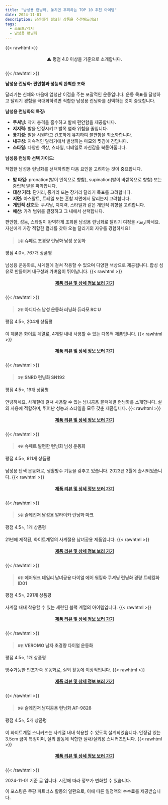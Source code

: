 ```yaml
---
title: "남성용 런닝화, 놓치면 후회하는 TOP 10 추천 아이템"
date: 2024-11-01
description: 당신에게 필요한 상품을 추천해드려요!
tags:
  - 스포츠/레저
  - 남성용 런닝화
---
```

{{< rawhtml >}}<div class="toc" style="text-align: center; height: 50px; line-height: 2;">  <p>⚠️ 평점 4.0 이상을 기준으로 소개합니다.<br></p></div> {{< /rawhtml >}}

**남성용 런닝화: 편안함과 성능의 완벽한 조화**

달리기는 신체와 마음에 엄청난 이점을 주는 포괄적인 운동입니다. 운동 목표를 달성하고 달리기 경험을 극대화하려면 적합한 남성용 런닝화를 선택하는 것이 중요합니다.

**남성용 런닝화의 특징:**

* **쿠셔닝:** 착지 충격을 흡수하고 발에 편안함을 제공합니다.
* **지지력:** 발을 안정시키고 발목 염좌 위험을 줄입니다.
* **통기성:** 발을 시원하고 건조하게 유지하여 불편함을 최소화합니다.
* **내구성:** 지속적인 달리기에서 발생하는 마모와 찢김에 견딥니다.
* **스타일:** 다양한 색상, 스타일, 디테일로 자신감을 북돋아줍니다.

**남성용 런닝화 선택 가이드:**

적합한 남성용 런닝화를 선택하려면 다음 요인을 고려하는 것이 중요합니다.

* **발 타입:**  pronation(발이 안쪽으로 향함), supination(발이 바깥쪽으로 향함) 또는 중립적 발을 파악합니다.
* **대상 거리:** 단거리, 중거리 또는 장거리 달리기 목표를 고려합니다.
* **지면:** 아스팔트, 트레일 또는 혼합 지면에서 달리는지 고려합니다.
* **개인적 선호도:** 쿠셔닝, 지지력, 스타일과 같은 개인적 취향을 고려합니다.
* **예산:** 가격 범위를 결정하고 그 내에서 선택합니다.

편안함, 성능, 스타일이 완벽하게 조화된 남성용 런닝화로 달리기 여정을 ارتقاء하세요. 자신에게 가장 적합한 켤레를 찾아 오늘 달리기의 자유를 경험하세요!


>#### `1위` 슈페르 초경량 런닝화 남성 운동화
평점 4.0⭐, 767개 상품평

남성용 운동화로, 사계절에 걸쳐 착용할 수 있으며 다양한 색상으로 제공됩니다. 합성 섬유로 만들어져 내구성과 가벼움이 뛰어납니다.
{{< rawhtml >}}<div class="toc" style="text-align: center; height: 50px; line-height: 2;"><p><b><a href="https://link.coupang.com/re/AFFSDP?lptag=AF5033054&pageKey=7932336959&itemId=21821993260&vendorItemId=88870447746&traceid=V0-153-7c5fb7077d4e12f7&clickBeacon=d33e6db0-980f-11ef-870d-a8177f0405d3%7E3&requestid=20241101141200675044877305&token=31850C%7CMIXED">제품 리뷰 및 상세 정보 보러 가기</a></b><br></p> </div>{{< /rawhtml >}}

>#### `2위` 아디다스 남성 운동화 러닝화 듀라모 RC U
평점 4.5⭐, 204개 상품평

이 제품은 화이트 계열로, 4계절 내내 사용할 수 있는 다목적 제품입니다.
{{< rawhtml >}}<div class="toc" style="text-align: center; height: 50px; line-height: 2;"><p><b><a href="https://link.coupang.com/re/AFFSDP?lptag=AF5033054&pageKey=8284153480&itemId=23885400811&vendorItemId=90908212734&traceid=V0-153-346d702481b89354&requestid=20241101141200675044877305&token=31850C%7CMIXED">제품 리뷰 및 상세 정보 보러 가기</a></b><br></p> </div>{{< /rawhtml >}}

>#### `3위` SNRD 런닝화 SN192
평점 4.5⭐, 19개 상품평

안녕하세요. 사계절에 걸쳐 사용할 수 있는 남녀공용 블랙계열 런닝화를 소개합니다. 실외 사용에 적합하며, 뛰어난 성능과 스타일을 모두 갖춘 제품입니다.
{{< rawhtml >}}<div class="toc" style="text-align: center; height: 50px; line-height: 2;"><p><b><a href="https://link.coupang.com/re/AFFSDP?lptag=AF5033054&pageKey=140376536&itemId=409052960&vendorItemId=4001885520&traceid=V0-153-68ff5dac68beee24&requestid=20241101141200675044877305&token=31850C%7CMIXED">제품 리뷰 및 상세 정보 보러 가기</a></b><br></p> </div>{{< /rawhtml >}}

>#### `4위` 슈페르 발편한 런닝화 남성 운동화
평점 4.5⭐, 811개 상품평

남성용 단색 운동화로, 생활방수 기능을 갖추고 있습니다. 2023년 3월에 출시되었습니다.
{{< rawhtml >}}<div class="toc" style="text-align: center; height: 50px; line-height: 2;"><p><b><a href="https://link.coupang.com/re/AFFSDP?lptag=AF5033054&pageKey=7945160321&itemId=21902264516&vendorItemId=88950281863&traceid=V0-153-b7031d219df925bf&clickBeacon=d33e6db0-980f-11ef-b783-2fbeaa889fa0%7E3&requestid=20241101141200675044877305&token=31850C%7CMIXED">제품 리뷰 및 상세 정보 보러 가기</a></b><br></p> </div>{{< /rawhtml >}}

>#### `5위` 슬레진저 남성용 알타이카 런닝화 마크
평점 4.5⭐, 1개 상품평

21년에 제작된, 화이트계열의 사계절용 남녀공용 제품입니다.
{{< rawhtml >}}<div class="toc" style="text-align: center; height: 50px; line-height: 2;"><p><b><a href="https://link.coupang.com/re/AFFSDP?lptag=AF5033054&pageKey=5636639088&itemId=9183790356&vendorItemId=90874588998&traceid=V0-153-75c177edad5ecc69&requestid=20241101141200675044877305&token=31850C%7CMIXED">제품 리뷰 및 상세 정보 보러 가기</a></b><br></p> </div>{{< /rawhtml >}}

>#### `6위` 에어워크 데일리 남녀공용 다이얼 에어 워킹화 쿠셔닝 런닝화 경량 트레킹화 ID01
평점 4.5⭐, 291개 상품평

사계절 내내 착용할 수 있는 세련된 블랙 계열의 아이템입니다.
{{< rawhtml >}}<div class="toc" style="text-align: center; height: 50px; line-height: 2;"><p><b><a href="https://link.coupang.com/re/AFFSDP?lptag=AF5033054&pageKey=7984314856&itemId=22169387540&vendorItemId=89215826428&traceid=V0-153-1ec1a8a36d7b3771&clickBeacon=d33e6db0-980f-11ef-916d-43a776205765%7E3&requestid=20241101141200675044877305&token=31850C%7CMIXED">제품 리뷰 및 상세 정보 보러 가기</a></b><br></p> </div>{{< /rawhtml >}}

>#### `8위` VEROMO 남자 초경량 다이얼 운동화
평점 4.5⭐, 1개 상품평

방수가능한 인조가죽 운동화로, 실외 활동에 이상적입니다.
{{< rawhtml >}}<div class="toc" style="text-align: center; height: 50px; line-height: 2;"><p><b><a href="https://link.coupang.com/re/AFFSDP?lptag=AF5033054&pageKey=7944876069&itemId=21901043295&vendorItemId=88949069811&traceid=V0-153-fa65aadee72add0b&clickBeacon=d33e94c0-980f-11ef-9b0a-ee9289f889de%7E3&requestid=20241101141200675044877305&token=31850C%7CMIXED">제품 리뷰 및 상세 정보 보러 가기</a></b><br></p> </div>{{< /rawhtml >}}

>#### `9위` 슬레진저 남여공용 런닝화 AF-9828
평점 4.5⭐, 5개 상품평

이 화이트계열 스니커즈는 사계절 내내 착용할 수 있도록 설계되었습니다. 안정감 있는 3.5cm 굽이 특징이며, 실외 활동에 적합한 실내/실외용 스니커즈입니다.
{{< rawhtml >}}<div class="toc" style="text-align: center; height: 50px; line-height: 2;"><p><b><a href="https://link.coupang.com/re/AFFSDP?lptag=AF5033054&pageKey=2141804749&itemId=3637264360&vendorItemId=80066772934&traceid=V0-153-a2aadee10276efde&requestid=20241101141200675044877305&token=31850C%7CMIXED">제품 리뷰 및 상세 정보 보러 가기</a></b><br></p> </div>{{< /rawhtml >}}


2024-11-01 기준 글 입니다.
시간에 따라 정보가 변화할 수 있습니다.

이 포스팅은 쿠팡 파트너스 활동의 일환으로, 이에 따른 일정액의 수수료를 제공받습니다.